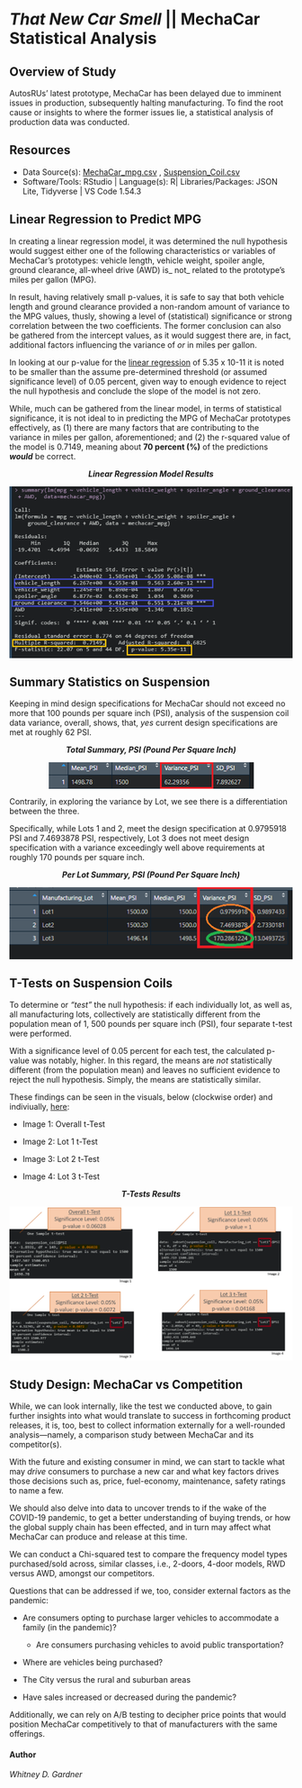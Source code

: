 # _That New Car Smell_ ||  MechaCar Statistical Analysis

## Overview of Study

AutosRUs’ latest prototype, MechaCar has been delayed due to imminent issues in production, subsequently halting manufacturing. 
To find the root cause or insights to where the former issues lie, a statistical analysis of production data was conducted. 

## Resources 

* Data Source(s): [MechaCar_mpg.csv](https://github.com/SoWhitIs/MechaCar_Statistical_Analysis/blob/50d310dd8bead3f4418d4d4e1287b152a3aed759/MechaCar_mpg.csv) , [Suspension_Coil.csv](https://github.com/SoWhitIs/MechaCar_Statistical_Analysis/blob/50d310dd8bead3f4418d4d4e1287b152a3aed759/Suspension_Coil.csv)
* Software/Tools: RStudio | Language(s): R| Libraries/Packages: JSON Lite, Tidyverse | VS Code 1.54.3

## Linear Regression to Predict MPG

In creating a linear regression model, it was determined the null hypothesis would suggest either one of the following characteristics or variables of MechaCar’s prototypes: vehicle length, vehicle weight, spoiler angle, ground clearance, all-wheel drive (AWD) is_ not_ related to the prototype’s miles per gallon (MPG). 

In result, having relatively small p-values, it is safe to say that both vehicle length and ground clearance provided a non-random amount of variance to the MPG values, thusly, showing a level of (statistical) significance or strong correlation between the two coefficients. The former conclusion can also be gathered from the intercept values, as it would suggest there are, in fact, additional factors influencing the variance of _or_ in miles per gallon.

In looking at our p-value for the [linear regression](images/summary_linear_regression.png) of 5.35 x 10-11  it is noted to be smaller than the assume pre-determined threshold (or assumed significance level) of 0.05 percent, given way to enough evidence to reject the null hypothesis and conclude the slope of the model is not zero. 

While, much can be gathered from the linear model, in terms of statistical significance, it is not ideal to in predicting the MPG of MechaCar prototypes effectively, as (1) there are many factors that are contributing to the variance in miles per gallon, aforementioned; and (2) the r-squared value of the model is 0.7149, meaning about **70 percent (%)** of the predictions _**would**_ be correct.
                  
<p align="center"> <b><i>Linear Regression Model Results</b></i> 
 </p>
<p align="center">
 <img align="center" src="images/summary_p-value_r_squared_value_D1.png">
 </p>

## Summary Statistics on Suspension
Keeping in mind design specifications for MechaCar should not exceed no more that 100 pounds per square inch (PSI), analysis of the suspension coil data variance, overall, shows, that, _yes_ current design specifications are met at roughly 62 PSI. 

<p align="center"> <i><b>Total Summary, PSI (Pound Per Square Inch)</b></i>
 </p>
<p align="center">
 <img align="center" src="images/total_summary_PSI.png">
 </p>

  
Contrarily, in exploring the variance by Lot, we see there is a differentiation between the three. 

Specifically, while Lots 1 and 2, meet the design specification at 0.9795918 PSI and 7.4693878 PSI, respectively, Lot 3 does not meet design specification with a variance exceedingly well above requirements at roughly 170 pounds per square inch.

<p align="center"> <i><b>Per Lot Summary, PSI (Pound Per Square Inch)</b></i> 
 </p>
<p align="center"> 
 <img align="center" src="images/lot_summaryPSI.png">
 </p>


## T-Tests on Suspension Coils

To determine or _“test”_  the null hypothesis: if each individually lot, as well as, all manufacturing lots, collectively are statistically different from the population mean of 1, 500 pounds per square inch (PSI), four separate t-test were performed. 

With a significance level of 0.05 percent for each test, the calculated p-value was notably, higher. In this regard, the means are _not_ statistically different (from the population mean) and leaves no sufficient evidence to reject the null hypothesis. Simply, the means are statistically similar. 

These findings can be seen in the visuals, below (clockwise order) and indiviually, [here](https://github.com/SoWhitIs/MechaCar_Statistical_Analysis/tree/main/images):

* Image 1: Overall t-Test

* Image 2: Lot 1 t-Test
 
* Image 3: Lot 2 t-Test

* Image 4: Lot 3 t-Test

<p align="center"> <i><b>T-Tests Results</b></i>
 </p>
<p align="center">
 <img align="center" src="images/summary_layout.png">
 </p>



## Study Design: MechaCar vs Competition 

While, we can look internally, like the test we conducted above, to gain further insights into what would translate to success in  forthcoming product releases, it is, too,  best to collect information externally for a well-rounded analysis—namely, a comparison study between MechaCar and its competitor(s).

With the future and existing consumer in mind, we can start to tackle what may _drive_ consumers to purchase a new car and what key factors drives those decisions such as, price, fuel-economy, maintenance, safety ratings to name a few. 

We should also delve into data to uncover trends to if the wake of the COVID-19 pandemic, to get a better understanding of buying trends, or how the global supply chain has been effected, and in turn may affect what MechaCar can produce and release at this time.  

We can conduct a Chi-squared test to compare the frequency model types purchased/sold across, similar classes, i.e., 2-doors, 4-door models, RWD versus AWD, amongst our competitors. 

Questions that can be addressed if we, too, consider external factors as the pandemic:

 *  Are consumers opting to purchase larger vehicles to accommodate a family (in the pandemic)?
    *   Are consumers purchasing vehicles to avoid public transportation?
* Where are vehicles being purchased?

* The City versus the rural and suburban areas

* Have sales increased or decreased during the pandemic? 

Additionally, we can rely on  A/B testing to decipher price points that would position MechaCar competitively to that of manufacturers with the same offerings. 

#### Author 

_Whitney D. Gardner_










 
